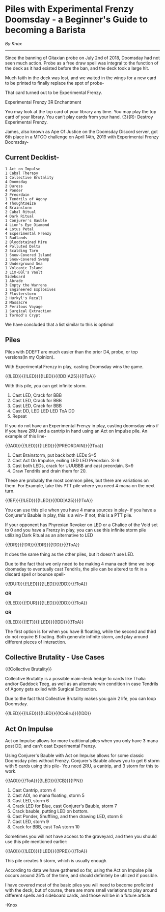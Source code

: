 # Piles with Experimental Frenzy Doomsday - a Beginner's Guide to becoming a Barista

*By Knox*

---

Since the banning of Gitaxian probe on July 2nd of 2018, Doomsday had not seen much action. 
Probe as a free draw spell was integral to the function of the deck as it had existed before the ban, and the deck took a large hit.

Much faith in the deck was lost, and we waited in the wings for a new card to be printed to finally replace the spot of probe-

That card turned out to be Experimental Frenzy.

Experimental Frenzy 3R
Enchantment

You may look at the top card of your library any time.
You may play the top card of your library.
You can’t play cards from your hand.
{3}{R}: Destroy Experimental Frenzy.


James, also known as Ape Of Justice on the Doomsday Discord server, got 6th place in a MTGO challenge on April 14th, 2019 with Experimental Frenzy Doomsday- 

## Current Decklist-
```
1 Act on Impulse
1 Cabal Therapy
1 Collective Brutality
4 Doomsday
2 Duress
4 Ponder
2 Preordain
1 Tendrils of Agony
4 Thoughtseize
4 Brainstorm
2 Cabal Ritual
4 Dark Ritual
1 Conjurer's Bauble
4 Lion's Eye Diamond
4 Lotus Petal
4 Experimental Frenzy
1 Badlands
2 Bloodstained Mire
4 Polluted Delta
2 Scalding Tarn
1 Snow-Covered Island
1 Snow-Covered Swamp
2 Underground Sea
1 Volcanic Island
3 Lim-Dûl's Vault
Sideboard
1 Abrade
3 Empty the Warrens
1 Engineered Explosives
2 Flusterstorm
2 Hurkyl's Recall
2 Massacre
2 Perilous Voyage
1 Surgical Extraction
1 Tormod's Crypt
```

We have concluded that a list similar to this is optimal

## Piles
Piles with DDEFT are much easier than the prior D4, probe, or top versions(In my Opinion).

With Experimental Frenzy in play, casting Doomsday wins the game. 

{{!LED}}{{!LED}}{{!LED}}{{!DD|A25}}{{!ToA}}

With this pile, you can get infinite storm.
1. Cast LED, Crack for BBB
2. Cast LED, Crack for BBB
3. Cast LED, Crack for BBB
4. Cast DD, LED LED LED ToA DD
5. Repeat

If you do not have an Experimental Frenzy in play, casting doomsday wins if if you have 2RU and a cantrip in hand using an Act on Impulse pile. An example of this line- 

{{!AOI}}{{!LED}}{{!LED}}{{!PREORDAIN}}{{!Toa}}

1. Cast Brainstorm, put back both LEDs S=5
2. Cast Act On Impulse, exiling LED LED Preordain. S=6
3. Cast both LEDs, crack for UUUBBB and cast preordain. S=9
4. Draw Tendrils and drain them for 20.

These are probably the most common piles, but there are variations on them. For Example, take this PTT pile where you need 4 mana on the next turn. 

{{!EF}}{{!LED}}{{!LED}}{{!DD|A25}}{{!ToA}}

You can use this pile when you have 4 mana sources in play- if you have a Conjurer's Bauble in play, this is a win- if not, this is a PTT pile. 
    
If your opponent has Phyrexian Revoker on LED or a Chalice of the Void set to 0 and you have a Frenzy in play, you can use this infinite storm pile utilizing Dark Ritual as an alternative to LED

{{!DR}}{{!DR}}{{!DR}}{{!DD}}{{!ToA}}

It does the same thing as the other piles, but it doesn't use LED.

Due to the fact that we only need to be making 4 mana each time we loop doomsday to eventually cast Tendrils, the pile can be altered to fit in a discard spell or bounce spell-

{{!DUR}}{{!LED}}{{!LED}}{{!DD}}{{!ToA}}

**OR**

{{!LED}}{{!DUR}}{{!LED}}{{!DD}}{{!ToA}}

**OR**

{{!LED}}{{!ET}}{{!LED}}{{!DD}}{{!ToA}}

The first option is for when you have B floating, while the second and third do not require B floating. Both generate infinite storm, and play around different pieces of interaction.

## Collective Brutality - Use Cases

{{!Collective Brutality}}

Collective Brutality is a possible main-deck hedge to cards like Thalia and/or Gaddock Teeg, as well as an alternate win condition in case Tendrils of Agony gets exiled with Surgical Extraction.

Due to the fact that Collective Brutality makes you gain 2 life, you can loop Doomsday.

{{!LED}}{{!LED}}{{!LED}}{{!CoBru}}{{!DD}}

## Act On Impulse

Act on Impulse allows for more traditional piles when you only have 3 mana post DD, and can't cast Experimental Frenzy. 

Using Conjurer's Bauble with Act on Impulse allows for some classic Doomsday piles without Frenzy. 
Conjurer's Bauble allows you to get 6 storm with 5 cards using this pile- 
You need 2RU, a cantrip, and 3 storm for this to work. 

{{!AOI}}{{!ToA}}{{!LED}}{{!CB}}{{!PN}}  


1. Cast Cantrip, storm 4
2. Cast AOI, no mana floating, storm 5
3. Cast LED, storm 6
4. Crack LED for Blue, cast Conjurer's Bauble, storm 7
5. Crack bauble, putting LED on bottom. 
6. Cast Ponder, Shuffling, and then drawing LED, storm 8
7. Cast LED, storm 9
8. Crack for BBB, cast ToA storm 10

Sometimes you will not have access to the graveyard, and then you should use this pile mentioned earlier:

{{!AOI}}{{!LED}}{{!LED}}{{!PRE}}{{!ToA}}

This pile creates 5 storm, which is usually enough. 

According to data we have gathered so far, using the Act on Impulse pile occurs around 25% of the time, and should definitely be utilized if possible. 

I have covered most of the basic piles you will need to become proficient with the deck, but of course, there are more small variations to play around different spells and sideboard cards, and those will be in a future article. 

-Knox


